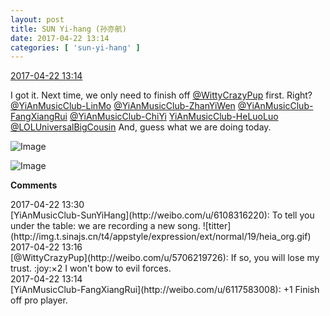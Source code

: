 ```yaml
---
layout: post
title: SUN Yi-hang (孙亦航)
date: 2017-04-22 13:14
categories: [ 'sun-yi-hang' ]
---
```


<div class="weibo-info">
  <a href="http://weibo.com/6108316220/EFFP8amTw">2017-04-22 13:14</a>
</div>

I got it. Next time, we only need to finish off [@WittyCrazyPup](http://weibo.com/u/5706219726) first. Right? [@YiAnMusicClub-LinMo](http://weibo.com/u/6108312042) [@YiAnMusicClub-ZhanYiWen](http://weibo.com/u/6108090526) [@YiAnMusicClub-FangXiangRui](http://weibo.com/u/6117583008) [@YiAnMusicClub-ChiYi](http://weibo.com/u/6117581836) [YiAnMusicClub-HeLuoLuo](http://weibo.com/u/6117570574) [@LOLUniversalBigCousin](http://weibo.com/yuzhoujieshuo) And, guess what we are doing today.

<!-- more -->

![Image](http://wx4.sinaimg.cn/mw690/006FnS5mgy1fevdmsjzegj30go0m8tb7.jpg)

![Image](http://wx2.sinaimg.cn/mw690/006FnS5mgy1fevdmtmxakj30go0m8wki.jpg)

**Comments**

<div class="weibo-info">2017-04-22 13:30</div>
[YiAnMusicClub-SunYiHang](http://weibo.com/u/6108316220): To tell you under the table: we are recording a new song. ![titter](http://img.t.sinajs.cn/t4/appstyle/expression/ext/normal/19/heia_org.gif)

<div class="weibo-info">2017-04-22 13:16</div>
[@WittyCrazyPup](http://weibo.com/u/5706219726): If so, you will lose my trust. :joy:×2 I won't bow to evil forces.

<div class="weibo-info">2017-04-22 13:14</div>
[YiAnMusicClub-FangXiangRui](http://weibo.com/u/6117583008): +1 Finish off pro player.
